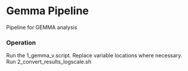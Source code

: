 # Gemma Pipeline
Pipeline for GEMMA analysis  

### Operation
Run the 1_gemma_v.script. Replace variable locations where necessary.  
Run 2_convert_results_logscale.sh 
